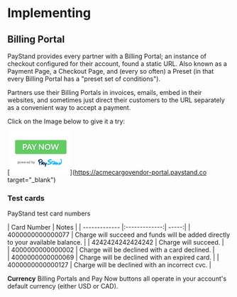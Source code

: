 # Implementing

## Billing Portal

PayStand provides every partner with a Billing Portal; an instance of checkout configured for their account, found a static URL. Also known as a Payment Page, a Checkout Page, and (every so often) a Preset (in that every Billing Portal has a "preset set of conditions").

Partners use their Billing Portals in invoices, emails, embed in their websites, and sometimes just direct their customers to the URL separately as a convenient way to accept a payment.

Click on the Image below to give it a try:


[![Pay Now Powered By PayStand](https://github.com/emmaldon/slate/blob/master/source/images/PayNow.jpg)](https://acmecargovendor-portal.paystand.co target="_blank") 

### Test cards
PayStand test card numbers

| Card Number        | Notes           | 
| ------------- |:-------------:| -----:|
| 4000000000000077     | Charge will succeed and funds will be added directly to your available balance. | 
| 4242424242424242     | Charge will succeed.    |   
| 4000000000000002 | Charge will be declined with a card declined.    |    
| 4000000000000069 | Charge will be declined with an expired card. |
| 4000000000000127 | Charge will be declined with an incorrect cvc. |

<aside class="notice">
<b>Currency</b>
Billing Portals and Pay Now buttons all operate in your account's default currency (either USD or CAD).
</aside>
